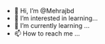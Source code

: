 - 👋 Hi, I’m @Mehrajbd
- 👀 I’m interested in learning...
- 🌱 I’m currently learning ...
- 📫 How to reach me ...
<!---
Mehrajbd/Mehrajbd is a ✨ special ✨ repository because its `README.md` (this file) appears on your GitHub profile.
You can click the Preview link to take a look at your changes.
--->
